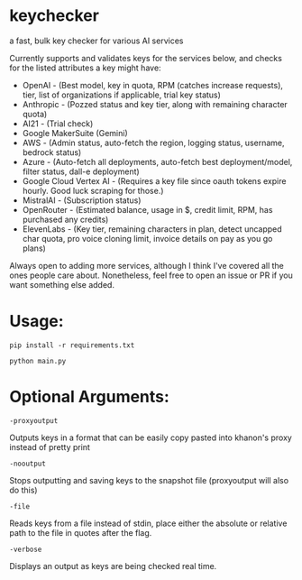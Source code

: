 # keychecker
a fast, bulk key checker for various AI services

Currently supports and validates keys for the services below, and checks for the listed attributes a key might have:

- OpenAI - (Best model, key in quota, RPM (catches increase requests), tier, list of organizations if applicable, trial key status)
- Anthropic - (Pozzed status and key tier, along with remaining character quota)
- AI21 - (Trial check)
- Google MakerSuite (Gemini)
- AWS - (Admin status, auto-fetch the region, logging status, username, bedrock status)
- Azure - (Auto-fetch all deployments, auto-fetch best deployment/model, filter status, dall-e deployment)
- Google Cloud Vertex AI - (Requires a key file since oauth tokens expire hourly. Good luck scraping for those.)
- MistralAI - (Subscription status)
- OpenRouter - (Estimated balance, usage in $, credit limit, RPM, has purchased any credits)
- ElevenLabs - (Key tier, remaining characters in plan, detect uncapped char quota, pro voice cloning limit, invoice details on pay as you go plans)

Always open to adding more services, although I think I've covered all the ones people care about. Nonetheless, feel free to open an issue or PR if you want something else added.

# Usage:
`pip install -r requirements.txt`

`python main.py`

# Optional Arguments:

`-proxyoutput`

Outputs keys in a format that can be easily copy pasted into khanon's proxy instead of pretty print


`-nooutput`

Stops outputting and saving keys to the snapshot file (proxyoutput will also do this)

`-file`

Reads keys from a file instead of stdin, place either the absolute or relative path to the file in quotes after the flag.

`-verbose`

Displays an output as keys are being checked real time.
